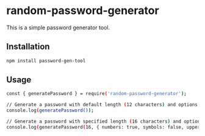 # random-password-generator

This is a simple password generator tool.
## Installation

```sh
npm install password-gen-tool
```

## Usage

```sh
const { generatePassword } = require('random-password-generator');

// Generate a password with default length (12 characters) and options
console.log(generatePassword());

// Generate a password with specified length (16 characters) and options
console.log(generatePassword(16, { numbers: true, symbols: false, uppercase: true, lowercase: true }));
```